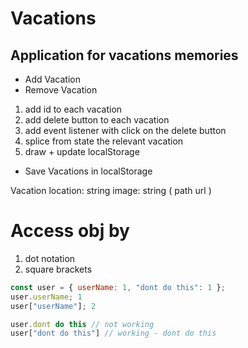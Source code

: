 # Vacations

## Application for vacations memories

- Add Vacation
- Remove Vacation

1.  add id to each vacation
2.  add delete button to each vacation
3.  add event listener with click on the delete button
4.  splice from state the relevant vacation
5.  draw + update localStorage

- Save Vacations in localStorage

Vacation
location: string
image: string ( path url )

# Access obj by

1. dot notation
2. square brackets

```javascript
const user = { userName: 1, "dont do this": 1 };
user.userName; 1
user["userName"]; 2

user.dont do this // not working
user["dont do this"] // working - dont do this
```
